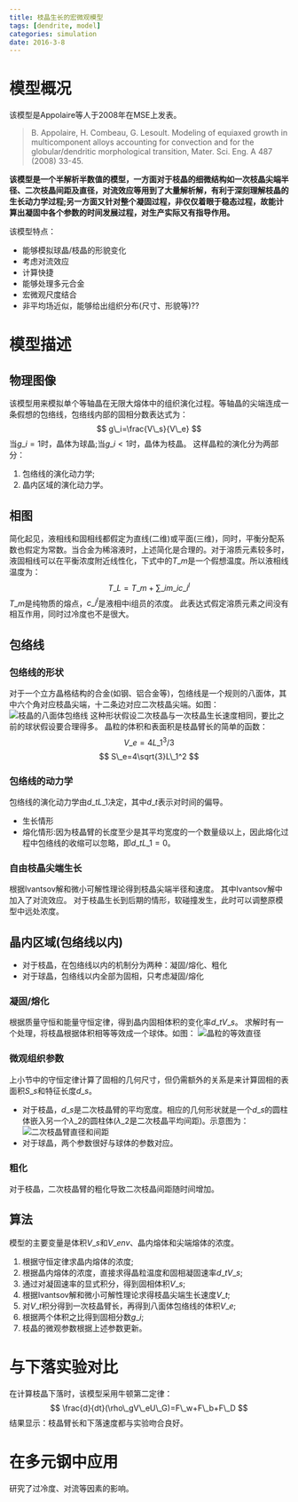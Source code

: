 ```yaml
---
title: 枝晶生长的宏微观模型
tags: [dendrite, model]
categories: simulation
date: 2016-3-8
---
```


# 模型概况
该模型是Appolaire等人于2008年在MSE上发表。
> B. Appolaire, H. Combeau, G. Lesoult. Modeling of equiaxed growth in multicomponent alloys accounting for convection and for the globular/dendritic morphological transition, Mater. Sci. Eng. A 487 (2008) 33-45.

**该模型是一个半解析半数值的模型，一方面对于枝晶的细微结构如一次枝晶尖端半径、二次枝晶间距及直径，对流效应等用到了大量解析解，有利于深刻理解枝晶的生长动力学过程;另一方面又针对整个凝固过程，非仅仅着眼于稳态过程，故能计算出凝固中各个参数的时间发展过程，对生产实际又有指导作用。**

该模型特点：
- 能够模拟球晶/枝晶的形貌变化
- 考虑对流效应
- 计算快捷
- 能够处理多元合金
- 宏微观尺度结合
- 非平均场近似，能够给出组织分布(尺寸、形貌等)??

# 模型描述

## 物理图像
该模型用来模拟单个等轴晶在无限大熔体中的组织演化过程。等轴晶的尖端连成一条假想的包络线，包络线内部的固相分数表达式为：
$$ g\_i=\frac{V\_s}{V\_e} $$
当$g\_i=1$时，晶体为球晶;当$g\_i<1$时，晶体为枝晶。
这样晶粒的演化分为两部分：
1. 包络线的演化动力学;
2. 晶内区域的演化动力学。

## 相图
简化起见，液相线和固相线都假定为直线(二维)或平面(三维)，同时，平衡分配系数也假定为常数。当合金为稀溶液时，上述简化是合理的。对于溶质元素较多时，液固相线可以在平衡浓度附近线性化，下式中的$T\_m$是一个假想温度。所以液相线温度为：
$$ T\_L=T\_m+\sum\_{i}{m\_i c\_{i}^{l}} $$
$T\_m$是纯物质的熔点，$c\_{i}^{l}$是液相中i组员的浓度。
此表达式假定溶质元素之间没有相互作用，同时过冷度也不是很大。

## 包络线

### 包络线的形状
对于一个立方晶格结构的合金(如钢、铝合金等)，包络线是一个规则的八面体，其中六个角对应枝晶尖端，十二条边对应二次枝晶尖端。如图：
![枝晶的八面体包络线](https://ws1.sinaimg.cn/large/0072Lfvtly1fvjhsfkx90j309s08vdhx.jpg)
这种形状假设二次枝晶与一次枝晶生长速度相同，要比之前的球状假设要合理得多。
晶粒的体积和表面积是枝晶臂长的简单的函数：
$$ V\_e=4L\_1^3/3 $$
$$ S\_e=4\sqrt{3}L\_1^2 $$

### 包络线的动力学
包络线的演化动力学由$d\_tL\_1$决定，其中$d\_t$表示对时间的偏导。
- 生长情形
- 熔化情形:因为枝晶臂的长度至少是其平均宽度的一个数量级以上，因此熔化过程中包络线的收缩可以忽略，即$d\_tL\_1=0$。

### 自由枝晶尖端生长
根据Ivantsov解和微小可解性理论得到枝晶尖端半径和速度。
其中Ivantsov解中加入了对流效应。
对于枝晶生长到后期的情形，软碰撞发生，此时可以调整原模型中远处浓度。

## 晶内区域(包络线以内)
- 对于枝晶，在包络线以内的机制分为两种：凝固/熔化、粗化
- 对于球晶，包络线以内全部为固相，只考虑凝固/熔化

### 凝固/熔化
根据质量守恒和能量守恒定律，得到晶内固相体积的变化率$d\_tV\_s$。
求解时有一个处理，将枝晶根据体积相等等效成一个球体。如图：
![晶粒的等效直径](https://ws1.sinaimg.cn/large/0072Lfvtly1fvjhtq85lsj309m0793zh.jpg)

### 微观组织参数
上小节中的守恒定律计算了固相的几何尺寸，但仍需额外的关系是来计算固相的表面积$S\_s$和特征长度$d\_s$。
- 对于枝晶，$d\_s$是二次枝晶臂的平均宽度。相应的几何形状就是一个$d\_s$的圆柱体嵌入另一个$\lambda\_2$的圆柱体($\lambda\_2$是二次枝晶平均间距)。示意图为：
![二次枝晶臂直径和间距](https://ws1.sinaimg.cn/large/0072Lfvtly1fvjhuqfptnj309709h75i.jpg)
- 对于球晶，两个参数很好与球体的参数对应。

### 粗化
对于枝晶，二次枝晶臂的粗化导致二次枝晶间距随时间增加。

## 算法
模型的主要变量是体积$V\_s$和$V\_env$、晶内熔体和尖端熔体的浓度。
1. 根据守恒定律求晶内熔体的浓度;
2. 根据晶内熔体的浓度，直接求得晶粒温度和固相凝固速率$d\_tV\_s$;
3. 通过对凝固速率的显式积分，得到固相体积$V\_s$;
4. 根据Ivantsov解和微小可解性理论求得枝晶尖端生长速度$V\_t$;
5. 对$V\_t$积分得到一次枝晶臂长，再得到八面体包络线的体积$V\_e$;
6. 根据两个体积之比得到固相分数$g\_i$;
7. 枝晶的微观参数根据上述参数更新。

# 与下落实验对比
在计算枝晶下落时，该模型采用牛顿第二定律：
$$ \frac{d}{dt}(\rho\_gV\_eU\_G)=F\_w+F\_b+F\_D $$
结果显示：枝晶臂长和下落速度都与实验吻合良好。

# 在多元钢中应用
研究了过冷度、对流等因素的影响。





